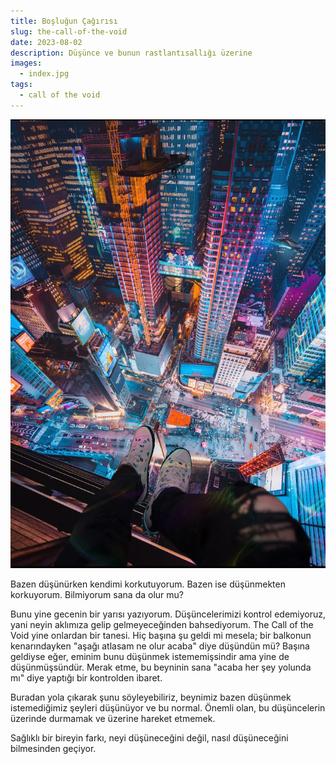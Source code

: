 ```yaml
---
title: Boşluğun Çağırısı
slug: the-call-of-the-void
date: 2023-08-02
description: Düşünce ve bunun rastlantısallığı üzerine
images:
  - index.jpg
tags:
  - call of the void
---
```


![The Call of the Void](index.jpg)

Bazen düşünürken kendimi korkutuyorum. Bazen ise düşünmekten korkuyorum. Bilmiyorum sana da olur mu?

Bunu yine gecenin bir yarısı yazıyorum. Düşüncelerimizi kontrol edemiyoruz, yani neyin aklımıza gelip gelmeyeceğinden bahsediyorum. The Call of the Void yine onlardan bir tanesi. Hiç başına şu geldi mi mesela; bir balkonun kenarındayken "aşağı atlasam ne olur acaba" diye düşündün mü? Başına geldiyse eğer, eminim bunu düşünmek istememişsindir ama yine de düşünmüşsündür. Merak etme, bu beyninin sana "acaba her şey yolunda mı" diye yaptığı bir kontrolden ibaret.

Buradan yola çıkarak şunu söyleyebiliriz, beynimiz bazen düşünmek istemediğimiz şeyleri düşünüyor ve bu normal. Önemli olan, bu düşüncelerin üzerinde durmamak ve üzerine hareket etmemek. 

Sağlıklı bir bireyin farkı, neyi düşüneceğini değil, nasıl düşüneceğini bilmesinden geçiyor.